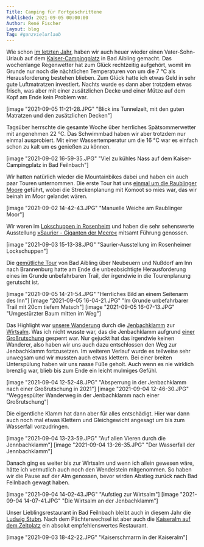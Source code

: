 ```yaml
---
Title: Camping für Fortgeschrittene
Published: 2021-09-05 00:00:00
Author: René Fischer
Layout: blog
Tag: #ganzvielurlaub
---
```

Wie schon [im letzten Jahr](/vater-und-sohn-urlaub), haben wir auch heuer wieder einen Vater-Sohn-Urlaub auf dem [Kaiser-Campingplatz](https://www.kaiser-camping.com/) in Bad Aibling gemacht. Das wochenlange Regenwetter hat zum Glück rechtzeitig aufgehört, womit im Grunde nur noch die nächtlichen Temperaturen von um die 7 °C als Herausforderung bestehen blieben. Zum Glück hatte ich etwas Geld in sehr gute Luftmatratzen investiert. Nachts wurde es dann aber trotzdem etwas frisch, was aber mit einer zusätzlichen Decke und einer Mütze auf dem Kopf am Ende kein Problem war.

[image "2021-09-05 11-21-28.JPG" "Blick ins Tunnelzelt, mit den guten Matratzen und den zusätzlichen Decken"]

Tagsüber herrschte die gesamte Woche über herrliches Spätsommerwetter mit angenehmen 22 °C. Das Schwimmbad haben wir aber trotzdem nur einmal ausprobiert. Mit einer Wassertemperatur um die 16 °C war es einfach schon zu kalt um es genießen zu können.

[image "2021-09-02 16-59-35.JPG" "Viel zu kühles Nass auf dem Kaiser-Campingplatz in Bad Feilnbach"]

Wir hatten natürlich wieder die Mountainbikes dabei und haben ein auch paar Touren unternommen. Die erste Tour hat uns [einmal um die Raublinger Moore](https://www.komoot.de/tour/474280583) geführt, wobei die Streckenplanung mit Komoot so mies war, das wir beinah im Moor gelandet wären.

[image "2021-09-02 14-42-43.JPG" "Manuelle Weiche am Raublinger Moor"]

Wir waren im [Lokschuppen in Rosenheim](https://www.komoot.de/tour/475441618) und haben die sehr sehenswerte Ausstellung [»Saurier - Giganten der Meere«](https://www.lokschuppen.de/history/saurier) mitsamt Führung genossen.

[image "2021-09-03 15-13-38.JPG" "Saurier-Ausstellung im Rosenheimer Lockschuppen"]

 Die [gemütliche Tour](https://www.komoot.de/tour/478414543) von Bad Aibling über Neubeuern und Nußdorf am Inn nach Brannenburg hatte am Ende die unbeabsichtigte Herausforderung eines im Grunde unbefahrbaren Trail, der irgendwie in die Tourenplanung gerutscht ist.

 [image "2021-09-05 14-21-54.JPG" "Herrliches Bild an einem Seitenarm des Inn"]
 [image "2021-09-05 16-04-21.JPG" "Im Grunde unbefahrbarer Trail mit 20cm tiefem Matsch"]
 [image "2021-09-05 16-07-13.JPG" "Umgestürzter Baum mitten im Weg"]

Das Highlight war [unsere Wanderung](https://www.komoot.de/tour/476990962) durch die [Jenbachklamm](https://www.roberge.de/tour.php?id=691) zur [Wirtsalm](https://goo.gl/maps/GPYpiZMmV5HavY14A). Was ich nicht wusste war, das die Jenbachklamm aufgrund [einer Großrutschung](https://www.vdv-online.de/fileadmin/user_upload/Virtuelle_Exkursion_zum_Talzuschub_Brechries.pdf) gesperrt war. Nur gejuckt hat das irgendwie keinen Wanderer, also haben wir uns auch dazu entschlossen den Weg zur Jenbachklamm fortzusetzen. Im weiteren Verlauf wurde es teilweise sehr unwegsam und wir mussten auch etwas klettern. Bei einer breiten Unterspülung haben wir uns nasse Füße geholt. Auch wenn es nie wirklich brenzlig war, blieb bis zum Ende ein leicht mulmiges Gefühl.

[image "2021-09-04 12-52-48.JPG" "Absperrung in der Jenbachklamm nach einer Großrutschung in 2021"]
[image "2021-09-04 12-46-30.JPG" "Weggespülter Wanderweg in der Jenbachklamm nach einer Großrutschung"]

Die eigentliche Klamm hat dann aber für alles entschädigt. Hier war dann auch noch mal etwas Klettern und Gleichgewicht angesagt um bis zum Wasserfall vorzudringen.

[image "2021-09-04 13-23-59.JPG" "Auf allen Vieren durch die Jennbachklamm"]
[image "2021-09-04 13-26-35.JPG" "Der Wasserfall der Jennbachklamm"]

Danach ging es weiter bis zur Wirtsalm und wenn ich allein gewesen wäre, hätte ich vermutlich auch noch den Wendelstein mitgenommen. So haben wir die Pause auf der Alm genossen, bevor wirden Abstieg zurück nach Bad Feilnbach gewagt haben.

[image "2021-09-04 14-02-43.JPG" "Aufstieg zur Wirtsalm"]
[image "2021-09-04 14-07-41.JPG" "Die Wirtsalm an der Jenbachklamm"]

Unser Lieblingsrestaurant in Bad Feilnbach bleibt auch in diesem Jahr die [Ludwig Stubn](https://www.ludwigstuben.de/). Nach dem Pächterwechsel ist aber auch die [Kaiseralm auf dem Zeltplatz](https://www.kaiser-camping.com/gastronomie/) ein absolut empfehlenswertes Restaurant.

[image "2021-09-03 18-42-22.JPG" "Kaiserschmarrn in der Kaiseralm"]
